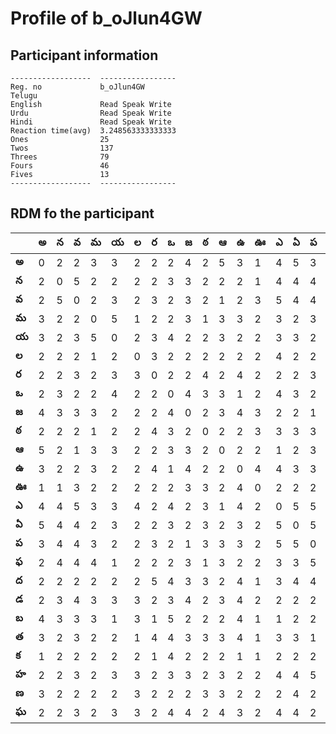



# Profile of b_oJlun4GW

## Participant information



```
------------------  -----------------
Reg. no             b_oJlun4GW
Telugu
English             Read Speak Write
Urdu                Read Speak Write
Hindi               Read Speak Write
Reaction time(avg)  3.248563333333333
Ones                25
Twos                137
Threes              79
Fours               46
Fives               13
------------------  -----------------
```  

## RDM fo the participant
  
  
|       |   అ |   న |   వ |   మ |   య |   ల |   ర |   ఒ |   జ |   ఠ |   ఆ |   ఉ |   ఊ |   ఎ |   ఏ |   ప |   ఫ |   ద |   డ |   బ |   త |   క |   హ |   ణ |   ఘ |
|-------|-----|-----|-----|-----|-----|-----|-----|-----|-----|-----|-----|-----|-----|-----|-----|-----|-----|-----|-----|-----|-----|-----|-----|-----|-----|
| **అ** |   0 |   2 |   2 |   3 |   3 |   2 |   2 |   2 |   4 |   2 |   5 |   3 |   1 |   4 |   5 |   3 |   2 |   2 |   2 |   4 |   3 |   1 |   2 |   3 |   2 |
| **న** |   2 |   0 |   5 |   2 |   2 |   2 |   2 |   3 |   3 |   2 |   2 |   2 |   1 |   4 |   4 |   4 |   4 |   2 |   3 |   3 |   2 |   2 |   2 |   2 |   2 |
| **వ** |   2 |   5 |   0 |   2 |   3 |   2 |   3 |   2 |   3 |   2 |   1 |   2 |   3 |   5 |   4 |   4 |   4 |   2 |   4 |   3 |   3 |   2 |   3 |   2 |   3 |
| **మ** |   3 |   2 |   2 |   0 |   5 |   1 |   2 |   2 |   3 |   1 |   3 |   3 |   2 |   3 |   2 |   3 |   4 |   2 |   3 |   3 |   2 |   2 |   2 |   2 |   2 |
| **య** |   3 |   2 |   3 |   5 |   0 |   2 |   3 |   4 |   2 |   2 |   3 |   2 |   2 |   3 |   3 |   2 |   1 |   2 |   3 |   1 |   2 |   2 |   3 |   2 |   3 |
| **ల** |   2 |   2 |   2 |   1 |   2 |   0 |   3 |   2 |   2 |   2 |   2 |   2 |   2 |   4 |   2 |   2 |   2 |   2 |   3 |   3 |   1 |   2 |   3 |   3 |   3 |
| **ర** |   2 |   2 |   3 |   2 |   3 |   3 |   0 |   2 |   2 |   4 |   2 |   4 |   2 |   2 |   2 |   3 |   2 |   5 |   2 |   1 |   4 |   1 |   2 |   2 |   2 |
| **ఒ** |   2 |   3 |   2 |   2 |   4 |   2 |   2 |   0 |   4 |   3 |   3 |   1 |   2 |   4 |   3 |   2 |   2 |   4 |   3 |   5 |   4 |   4 |   3 |   2 |   4 |
| **జ** |   4 |   3 |   3 |   3 |   2 |   2 |   2 |   4 |   0 |   2 |   3 |   4 |   3 |   2 |   2 |   1 |   3 |   3 |   4 |   2 |   3 |   2 |   3 |   2 |   4 |
| **ఠ** |   2 |   2 |   2 |   1 |   2 |   2 |   4 |   3 |   2 |   0 |   2 |   2 |   3 |   3 |   3 |   3 |   1 |   3 |   2 |   2 |   3 |   2 |   2 |   3 |   2 |
| **ఆ** |   5 |   2 |   1 |   3 |   3 |   2 |   2 |   3 |   3 |   2 |   0 |   2 |   2 |   1 |   2 |   3 |   3 |   2 |   3 |   2 |   3 |   2 |   3 |   3 |   4 |
| **ఉ** |   3 |   2 |   2 |   3 |   2 |   2 |   4 |   1 |   4 |   2 |   2 |   0 |   4 |   4 |   3 |   3 |   2 |   4 |   4 |   4 |   4 |   1 |   2 |   2 |   3 |
| **ఊ** |   1 |   1 |   3 |   2 |   2 |   2 |   2 |   2 |   3 |   3 |   2 |   4 |   0 |   2 |   2 |   2 |   2 |   1 |   2 |   1 |   1 |   1 |   2 |   2 |   2 |
| **ఎ** |   4 |   4 |   5 |   3 |   3 |   4 |   2 |   4 |   2 |   3 |   1 |   4 |   2 |   0 |   5 |   5 |   3 |   3 |   2 |   1 |   3 |   2 |   4 |   2 |   4 |
| **ఏ** |   5 |   4 |   4 |   2 |   3 |   2 |   2 |   3 |   2 |   3 |   2 |   3 |   2 |   5 |   0 |   5 |   3 |   4 |   2 |   2 |   3 |   2 |   4 |   4 |   4 |
| **ప** |   3 |   4 |   4 |   3 |   2 |   2 |   3 |   2 |   1 |   3 |   3 |   3 |   2 |   5 |   5 |   0 |   5 |   4 |   2 |   2 |   1 |   2 |   5 |   2 |   2 |
| **ఫ** |   2 |   4 |   4 |   4 |   1 |   2 |   2 |   2 |   3 |   1 |   3 |   2 |   2 |   3 |   3 |   5 |   0 |   4 |   4 |   3 |   4 |   2 |   5 |   2 |   2 |
| **ద** |   2 |   2 |   2 |   2 |   2 |   2 |   5 |   4 |   3 |   3 |   2 |   4 |   1 |   3 |   4 |   4 |   4 |   0 |   4 |   3 |   3 |   2 |   2 |   2 |   2 |
| **డ** |   2 |   3 |   4 |   3 |   3 |   3 |   2 |   3 |   4 |   2 |   3 |   4 |   2 |   2 |   2 |   2 |   4 |   4 |   0 |   2 |   1 |   3 |   3 |   2 |   2 |
| **బ** |   4 |   3 |   3 |   3 |   1 |   3 |   1 |   5 |   2 |   2 |   2 |   4 |   1 |   1 |   2 |   2 |   3 |   3 |   2 |   0 |   2 |   1 |   3 |   3 |   3 |
| **త** |   3 |   2 |   3 |   2 |   2 |   1 |   4 |   4 |   3 |   3 |   3 |   4 |   1 |   3 |   3 |   1 |   4 |   3 |   1 |   2 |   0 |   1 |   4 |   2 |   2 |
| **క** |   1 |   2 |   2 |   2 |   2 |   2 |   1 |   4 |   2 |   2 |   2 |   1 |   1 |   2 |   2 |   2 |   2 |   2 |   3 |   1 |   1 |   0 |   2 |   2 |   2 |
| **హ** |   2 |   2 |   3 |   2 |   3 |   3 |   2 |   3 |   3 |   2 |   3 |   2 |   2 |   4 |   4 |   5 |   5 |   2 |   3 |   3 |   4 |   2 |   0 |   2 |   4 |
| **ణ** |   3 |   2 |   2 |   2 |   2 |   3 |   2 |   2 |   2 |   3 |   3 |   2 |   2 |   2 |   4 |   2 |   2 |   2 |   2 |   3 |   2 |   2 |   2 |   0 |   2 |
| **ఘ** |   2 |   2 |   3 |   2 |   3 |   3 |   2 |   4 |   4 |   2 |   4 |   3 |   2 |   4 |   4 |   2 |   2 |   2 |   2 |   3 |   2 |   2 |   4 |   2 |   0 |